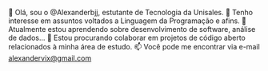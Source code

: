 👋 Olá, sou o @Alexanderbjj, estutante de Tecnologia da Unisales.
👀 Tenho interesse em assuntos voltados a Linguagem da Programação e afins.
🌱 Atualmente estou aprendendo sobre desenvolvimento de software, análise de dados... 
💞️ Estou procurando colaborar em projetos de código aberto relacionados à minha área de estudo.
📫 Você pode me encontrar via e-mail alexandervix@gmail.com
